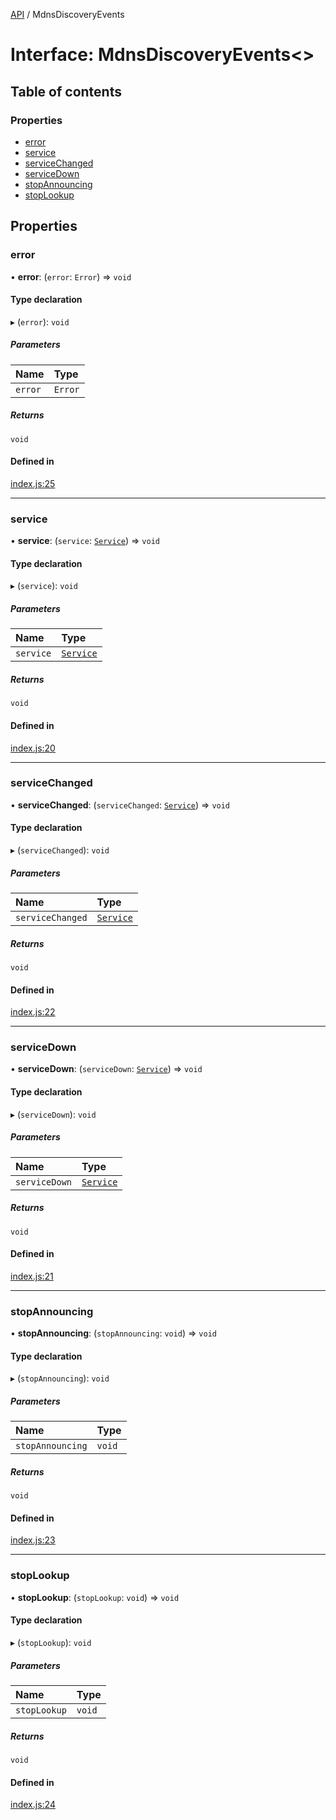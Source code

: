 [API](../README.md) / MdnsDiscoveryEvents

# Interface: MdnsDiscoveryEvents<\>

## Table of contents

### Properties

- [error](MdnsDiscoveryEvents.md#error)
- [service](MdnsDiscoveryEvents.md#service)
- [serviceChanged](MdnsDiscoveryEvents.md#servicechanged)
- [serviceDown](MdnsDiscoveryEvents.md#servicedown)
- [stopAnnouncing](MdnsDiscoveryEvents.md#stopannouncing)
- [stopLookup](MdnsDiscoveryEvents.md#stoplookup)

## Properties

### error

• **error**: (`error`: `Error`) => `void`

#### Type declaration

▸ (`error`): `void`

##### Parameters

| Name | Type |
| :------ | :------ |
| `error` | `Error` |

##### Returns

`void`

#### Defined in

[index.js:25](https://github.com/digidem/mdns-sd-discovery/blob/cb2fcc2/index.js#L25)

___

### service

• **service**: (`service`: [`Service`](Service.md)) => `void`

#### Type declaration

▸ (`service`): `void`

##### Parameters

| Name | Type |
| :------ | :------ |
| `service` | [`Service`](Service.md) |

##### Returns

`void`

#### Defined in

[index.js:20](https://github.com/digidem/mdns-sd-discovery/blob/cb2fcc2/index.js#L20)

___

### serviceChanged

• **serviceChanged**: (`serviceChanged`: [`Service`](Service.md)) => `void`

#### Type declaration

▸ (`serviceChanged`): `void`

##### Parameters

| Name | Type |
| :------ | :------ |
| `serviceChanged` | [`Service`](Service.md) |

##### Returns

`void`

#### Defined in

[index.js:22](https://github.com/digidem/mdns-sd-discovery/blob/cb2fcc2/index.js#L22)

___

### serviceDown

• **serviceDown**: (`serviceDown`: [`Service`](Service.md)) => `void`

#### Type declaration

▸ (`serviceDown`): `void`

##### Parameters

| Name | Type |
| :------ | :------ |
| `serviceDown` | [`Service`](Service.md) |

##### Returns

`void`

#### Defined in

[index.js:21](https://github.com/digidem/mdns-sd-discovery/blob/cb2fcc2/index.js#L21)

___

### stopAnnouncing

• **stopAnnouncing**: (`stopAnnouncing`: `void`) => `void`

#### Type declaration

▸ (`stopAnnouncing`): `void`

##### Parameters

| Name | Type |
| :------ | :------ |
| `stopAnnouncing` | `void` |

##### Returns

`void`

#### Defined in

[index.js:23](https://github.com/digidem/mdns-sd-discovery/blob/cb2fcc2/index.js#L23)

___

### stopLookup

• **stopLookup**: (`stopLookup`: `void`) => `void`

#### Type declaration

▸ (`stopLookup`): `void`

##### Parameters

| Name | Type |
| :------ | :------ |
| `stopLookup` | `void` |

##### Returns

`void`

#### Defined in

[index.js:24](https://github.com/digidem/mdns-sd-discovery/blob/cb2fcc2/index.js#L24)
